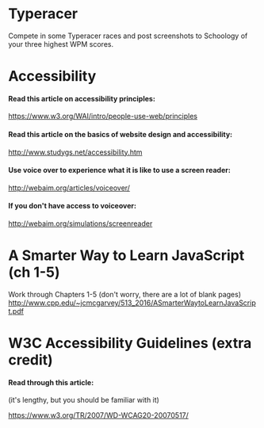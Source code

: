 # Typeracer

Compete in some Typeracer races and post screenshots to Schoology of your three highest WPM scores.

# Accessibility

#### Read this article on accessibility principles:

https://www.w3.org/WAI/intro/people-use-web/principles

#### Read this article on the basics of website design and accessibility:

http://www.studygs.net/accessibility.htm

#### Use voice over to experience what it is like to use a screen reader:

http://webaim.org/articles/voiceover/

#### If you don't have access to voiceover:

http://webaim.org/simulations/screenreader


# A Smarter Way to Learn JavaScript (ch 1-5)
Work through Chapters 1-5 (don't worry, there are a lot of blank pages) http://www.cpp.edu/~jcmcgarvey/513_2016/ASmarterWaytoLearnJavaScript.pdf


# W3C Accessibility Guidelines (extra credit)

#### Read through this article:

(it's lengthy, but you should be familiar with it)

https://www.w3.org/TR/2007/WD-WCAG20-20070517/
